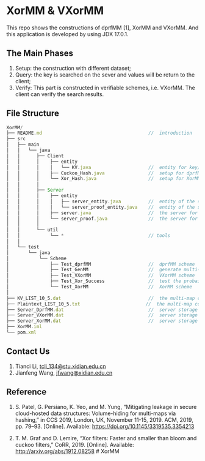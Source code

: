 # XorMM & VXorMM

This repo shows the constructions of dprfMM [1], XorMM and VXorMM. And this application is developed by using JDK 17.0.1.




## The Main Phases

1. Setup: the construction with different dataset;
2. Query: the key is searched on the sever and values will be return to the client;
3. Verify: This part is constructed in verifiable schemes, i.e. VXorMM. The client can verify the search results.

## File Structure

```javascript
XorMM/
├── README.md                                       //  introduction
├── src
│   ├── main
│   │   └── java
│   │      ├── Client
│   │      │    ├── entity                         
│   │      │    │   └── KV.java                     //  entity for key/value pairs
│   │      │    ├── Cuckoo_Hash.java                //  setup for dprfMM
│   │      │    └── Xor_Hash.java                   //  setup for XorMM and VXorMM
│   │      │
│   │      ├── Server
│   │      │    ├── entity                         
│   │      │    │   ├── server_entity.java          //  entity of the server for dprfMM and XorMM
│   │      │    │   └── server_proof_entity.java    //  entity of the server for VXorMM
│   │      │    ├── server.java                     //  the server for dprfMM and XorMM
│   │      │    └── server_proof.java               //  the server for VXorMM
│   │      │
│   │      └── util
│   │           └── *                               // tools
│   │
│   └── test
│       └── java
│           └── Scheme
│               ├── Test_dprfMM                     //  dprfMM scheme
│               ├── Test_GenMM                      //  generate multi-maps
│               ├── Test_VXorMM                     //  VXorMM scheme
│               ├── Test_Xor_Success                //  test the probaility of success for XorMM
│               └── Test_XorMM                      //  XorMM scheme
│ 
├── KV_LIST_10_5.dat                                //  the multi-map consists of 2^10 key/value pairs with maximum volume 2^5
├── Plaintext_LIST_10_5.txt                        //  the multi-map consists of 2^10 key/value pairs with maximum volume 2^5
├── Server_DprfMM.dat                               //  server storage in dprfMM
├── Server_VXorMM.dat                               //  server storage in VXorMM
├── Server_XorMM.dat                                //  server storage in XorMM
├── XorMM.iml
└── pom.xml                                         
```

## Contact Us
1. Tianci Li, tcli_134@stu.xidian.edu.cn
2. Jianfeng Wang, jfwang@xidian.edu.cn

## Reference

1. S. Patel, G. Persiano, K. Yeo, and M. Yung, “Mitigating leakage in secure cloud-hosted data structures: Volume-hiding for multi-maps via hashing,” in CCS 2019, London, UK, November 11-15, 2019. ACM, 2019, pp. 79–93. [Online]. Available:
https://doi.org/10.1145/3319535.3354213

2. T. M. Graf and D. Lemire, “Xor filters: Faster and smaller than bloom and cuckoo filters,” CoRR, 2019. [Online]. Available: http://arxiv.org/abs/1912.08258
#   X o r M M  
 